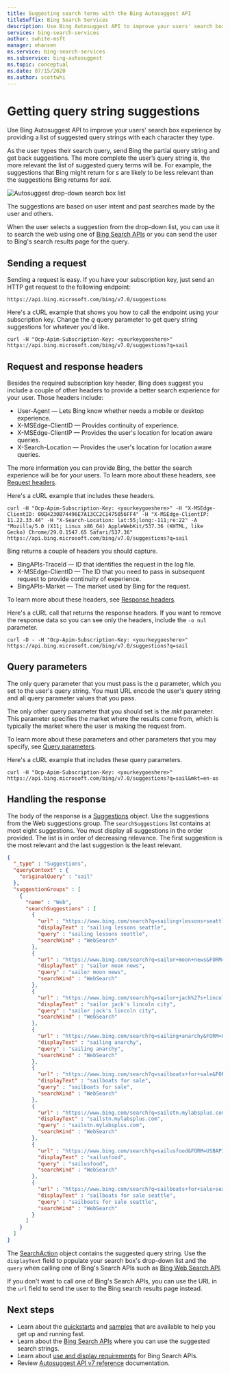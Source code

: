 ```yaml
---
title: Suggesting search terms with the Bing Autosuggest API
titleSuffix: Bing Search Services
description: Use Bing Autosuggest API to improve your users' search box experience by providing a list of suggested query strings with each character they type.
services: bing-search-services
author: swhite-msft
manager: ehansen
ms.service: bing-search-services
ms.subservice: bing-autosuggest
ms.topic: conceptual
ms.date: 07/15/2020
ms.author: scottwhi
---
```


# Getting query string suggestions

Use Bing Autosuggest API to improve your users' search box experience by providing a list of suggested query strings with each character they type.

As the user types their search query, send Bing the partial query string and get back suggestions. The more complete the user’s query string is, the more relevant the list of suggested query terms will be. For example, the suggestions that Bing might return for *s* are likely to be less relevant than the suggestions Bing returns for *sail*. 

![Autosuggest drop-down search box list](media/bing-autosuggest-drop-down-list.PNG)

The suggestions are based on user intent and past searches made by the user and others.

When the user selects a suggestion from the drop-down list, you can use it to search the web using one of [Bing Search APIs](../../bing-web-search/bing-api-comparison.md) or you can send the user to Bing's search results page for the query.


## Sending a request

Sending a request is easy. If you have your subscription key, just send an HTTP get request to the following endpoint:

```
https://api.bing.microsoft.com/bing/v7.0/suggestions
```

Here's a cURL example that shows you how to call the endpoint using your subscription key. Change the *q* query parameter to get query string suggestions for whatever you'd like.

```curl
curl -H "Ocp-Apim-Subscription-Key: <yourkeygoeshere>" https://api.bing.microsoft.com/bing/v7.0/suggestions?q=sail
```

## Request and response headers

Besides the required subscription key header, Bing does suggest you include a couple of other headers to provide a better search experience for your user. Those headers include:

- User-Agent &mdash; Lets Bing know whether needs a mobile or desktop experience.
- X-MSEdge-ClientID &mdash; Provides continuity of experience.
- X-MSEdge-ClientIP &mdash; Provides the user's location for location aware queries.
- X-Search-Location &mdash; Provides the user's location for location aware queries.

The more information you can provide Bing, the better the search experience will be for your users. To learn more about these headers, see [Request headers](reference/headers.md#request-headers).

Here's a cURL example that includes these headers.

```curl
curl -H "Ocp-Apim-Subscription-Key: <yourkeygoeshere>" -H "X-MSEdge-ClientID: 00B4230B74496E7A13CC2C1475056FF4" -H "X-MSEdge-ClientIP: 11.22.33.44" -H "X-Search-Location: lat:55;long:-111;re:22" -A "Mozilla/5.0 (X11; Linux x86_64) AppleWebKit/537.36 (KHTML, like Gecko) Chrome/29.0.1547.65 Safari/537.36" https://api.bing.microsoft.com/bing/v7.0/suggestions?q=sail
```

Bing returns a couple of headers you should capture. 

- BingAPIs-TraceId &mdash; ID that identifies the request in the log file.
- X-MSEdge-ClientID &mdash; The ID that you need to pass in subsequent request to provide continuity of experience.
- BingAPIs-Market &mdash; The market used by Bing for the request.

To learn more about these headers, see [Response headers](reference/headers.md#response-headers).

Here's a cURL call that returns the response headers. If you want to remove the response data so you can see only the headers, include the `-o nul` parameter.

```curl
curl -D - -H "Ocp-Apim-Subscription-Key: <yourkeygoeshere>" https://api.bing.microsoft.com/bing/v7.0/suggestions?q=sail
```


## Query parameters

The only query parameter that you must pass is the *q* parameter, which you set to the user's query string. You must URL encode the user's query string and all query parameter values that you pass.

The only other query parameter that you should set is the *mkt* parameter. This parameter specifies the market where the results come from, which is typically the market where the user is making the request from.

To learn more about these parameters and other parameters that you may specify, see [Query parameters](reference/query-parameters.md).

Here's a cURL example that includes these query parameters.

```curl
curl -H "Ocp-Apim-Subscription-Key: <yourkeygoeshere>" https://api.bing.microsoft.com/bing/v7.0/suggestions?q=sail&mkt=en-us
```

## Handling the response

The body of the response is a [Suggestions](reference/response-objects.md#suggestions) object. Use the suggestions from the Web suggestions group. The `searchSuggestions` list contains at most eight suggestions. You must display all suggestions in the order provided. The list is in order of decreasing relevance. The first suggestion is the most relevant and the last suggestion is the least relevant.

```json
{
  "_type" : "Suggestions",
  "queryContext" : {
    "originalQuery" : "sail"
  },
  "suggestionGroups" : [
    {
      "name" : "Web",
      "searchSuggestions" : [
        {
          "url" : "https://www.bing.com/search?q=sailing+lessons+seattle&FORM=USBAPI",
          "displayText" : "sailing lessons seattle",
          "query" : "sailing lessons seattle",
          "searchKind" : "WebSearch"
        },
        {
          "url" : "https://www.bing.com/search?q=sailor+moon+news&FORM=USBAPI",
          "displayText" : "sailor moon news",
          "query" : "sailor moon news",
          "searchKind" : "WebSearch"
        },
        {
          "url" : "https://www.bing.com/search?q=sailor+jack%27s+lincoln+city&FORM=USBAPI",
          "displayText" : "sailor jack's lincoln city",
          "query" : "sailor jack's lincoln city",
          "searchKind" : "WebSearch"
        },
        {
          "url" : "https://www.bing.com/search?q=sailing+anarchy&FORM=USBAPI",
          "displayText" : "sailing anarchy",
          "query" : "sailing anarchy",
          "searchKind" : "WebSearch"
        },
        {
          "url" : "https://www.bing.com/search?q=sailboats+for+sale&FORM=USBAPI",
          "displayText" : "sailboats for sale",
          "query" : "sailboats for sale",
          "searchKind" : "WebSearch"
        },
        {
          "url" : "https://www.bing.com/search?q=sailstn.mylabsplus.com&FORM=USBAPI",
          "displayText" : "sailstn.mylabsplus.com",
          "query" : "sailstn.mylabsplus.com",
          "searchKind" : "WebSearch"
        },
        {
          "url" : "https://www.bing.com/search?q=sailusfood&FORM=USBAPI",
          "displayText" : "sailusfood",
          "query" : "sailusfood",
          "searchKind" : "WebSearch"
        },
        {
          "url" : "https://www.bing.com/search?q=sailboats+for+sale+seattle&FORM=USBAPI",
          "displayText" : "sailboats for sale seattle",
          "query" : "sailboats for sale seattle",
          "searchKind" : "WebSearch"
        }
      ]
    }
  ]
}
```

The [SearchAction](../reference/response-objects.md#searchaction) object contains the suggested query string. Use the `displayText` field to populate your search box's drop-down list and the `query` when calling one of Bing's Search APIs such as [Bing Web Search API](../../bing-web-search/overview.md).

If you don't want to call one of Bing's Search APIs, you can use the URL in the `url` field to send the user to the Bing search results page instead.


## Next steps

- Learn about the [quickstarts](quickstarts/quickstarts.md) and [samples](samples.md) that are available to help you get up and running fast.
- Learn about the [Bing Search APIs](../bing-web-search/bing-api-comparison.md) where you can use the suggested search strings.
- Learn about [use and display requirements](use-display-requirements.md) for Bing Search APIs.  
- Review [Autosuggest API v7 reference](reference/endpoints.md) documentation.  
